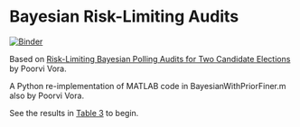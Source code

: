 # Bayesian Risk-Limiting Audits

[![Binder](https://mybinder.org/badge_logo.svg)](https://mybinder.org/v2/gh/nealmcb/brla/master)

Based on
[Risk-Limiting Bayesian Polling Audits for Two Candidate Elections](https://arxiv.org/abs/1902.00999)
by Poorvi Vora.

A Python re-implementation of MATLAB code in BayesianWithPriorFiner.m also by Poorvi Vora.

See the results in [Table 3](notebooks/3.0-table-3.ipynb) to begin.
